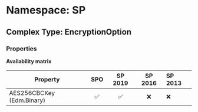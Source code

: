 # Namespace: SP

## Complex Type: EncryptionOption

### Properties

**Availability matrix**

Property | SPO | SP 2019 | SP 2016 | SP 2013
----------|:---:|:-------:|:-------:|:-------
AES256CBCKey (Edm.Binary) | ✅ | ✅ | ❌ | ❌